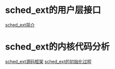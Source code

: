 # sched_ext的用户层接口

[sched_ext简介](./1.md)

# sched_ext的内核代码分析

[sched_ext源码框架](./2.md)
[sched_ext的初始化过程](./3.md)
